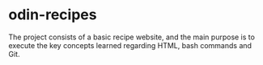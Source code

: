 # odin-recipes

The project consists of a basic recipe website, and the main purpose is to execute the key concepts learned regarding HTML, bash commands and Git.


